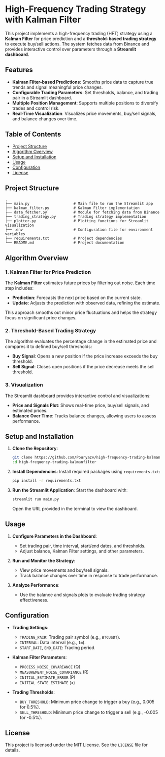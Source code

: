 # High-Frequency Trading Strategy with Kalman Filter

This project implements a high-frequency trading (HFT) strategy using a **Kalman Filter** for price prediction and a **threshold-based trading strategy** to execute buy/sell actions. The system fetches data from Binance and provides interactive control over parameters through a **Streamlit dashboard**.

## Features

- **Kalman Filter-based Predictions**: Smooths price data to capture true trends and signal meaningful price changes.
- **Configurable Trading Parameters**: Set thresholds, balance, and trading pair in a Streamlit dashboard.
- **Multiple Position Management**: Supports multiple positions to diversify trades and control risk.
- **Real-Time Visualization**: Visualizes price movements, buy/sell signals, and balance changes over time.

## Table of Contents

- [Project Structure](#project-structure)
- [Algorithm Overview](#algorithm-overview)
- [Setup and Installation](#setup-and-installation)
- [Usage](#usage)
- [Configuration](#configuration)
- [License](#license)

## Project Structure

```plaintext
.
├── main.py                    # Main file to run the Streamlit app
├── kalman_filter.py           # Kalman Filter implementation
├── data_fetcher.py            # Module for fetching data from Binance
├── trading_strategy.py        # Trading strategy implementation
├── plotter.py                 # Plotting functions for Streamlit visualization
├── .env                       # Configuration file for environment variables
├── requirements.txt           # Project dependencies
└── README.md                  # Project documentation
```

## Algorithm Overview

### 1. Kalman Filter for Price Prediction

The **Kalman Filter** estimates future prices by filtering out noise. Each time step includes:
- **Prediction**: Forecasts the next price based on the current state.
- **Update**: Adjusts the prediction with observed data, refining the estimate.

This approach smooths out minor price fluctuations and helps the strategy focus on significant price changes.

### 2. Threshold-Based Trading Strategy

The algorithm evaluates the percentage change in the estimated price and compares it to defined buy/sell thresholds:
- **Buy Signal**: Opens a new position if the price increase exceeds the buy threshold.
- **Sell Signal**: Closes open positions if the price decrease meets the sell threshold.


### 3. Visualization

The Streamlit dashboard provides interactive control and visualizations:
- **Price and Signals Plot**: Shows real-time price, buy/sell signals, and estimated prices.
- **Balance Over Time**: Tracks balance changes, allowing users to assess performance.

## Setup and Installation

1. **Clone the Repository**:
   ```bash
   git clone https://github.com/Pouryazv/high-frequency-trading-kalmanfilter.git
   cd high-frequency-trading-kalmanfilter
   ```

2. **Install Dependencies**:
   Install required packages using `requirements.txt`:
   ```bash
   pip install -r requirements.txt
   ```
   
3. **Run the Streamlit Application**:
   Start the dashboard with:
   ```bash
   streamlit run main.py
   ```
   Open the URL provided in the terminal to view the dashboard.

## Usage

1. **Configure Parameters in the Dashboard**:
   - Set trading pair, time interval, start/end dates, and thresholds.
   - Adjust balance, Kalman Filter settings, and other parameters.

2. **Run and Monitor the Strategy**:
   - View price movements and buy/sell signals.
   - Track balance changes over time in response to trade performance.

3. **Analyze Performance**:
   - Use the balance and signals plots to evaluate trading strategy effectiveness.

## Configuration

- **Trading Settings**:
  - `TRADING_PAIR`: Trading pair symbol (e.g., `BTCUSDT`).
  - `INTERVAL`: Data interval (e.g., `1m`).
  - `START_DATE`, `END_DATE`: Trading period.

- **Kalman Filter Parameters**:
  - `PROCESS_NOISE_COVARIANCE` (Q)
  - `MEASUREMENT_NOISE_COVARIANCE` (R)
  - `INITIAL_ESTIMATE_ERROR` (P)
  - `INITIAL_STATE_ESTIMATE` (x)

- **Trading Thresholds**:
  - `BUY_THRESHOLD`: Minimum price change to trigger a buy (e.g., 0.005 for 0.5%).
  - `SELL_THRESHOLD`: Minimum price change to trigger a sell (e.g., -0.005 for -0.5%).


## License

This project is licensed under the MIT License. See the `LICENSE` file for details.
